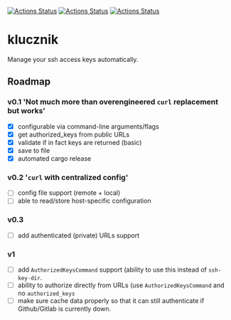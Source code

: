 [![Actions Status](https://github.com/konradmalik/klucznik/actions/workflows/linting.yml/badge.svg)](https://github.com/konradmalik/klucznik/actions)
[![Actions Status](https://github.com/konradmalik/klucznik/actions/workflows/tests.yml/badge.svg)](https://github.com/konradmalik/klucznik/actions)
[![Actions Status](https://github.com/konradmalik/klucznik/actions/workflows/nix.yml/badge.svg)](https://github.com/konradmalik/klucznik/actions)

# klucznik

Manage your ssh access keys automatically.

## Roadmap

### v0.1 'Not much more than overengineered `curl` replacement but works'

- [x] configurable via command-line arguments/flags
- [x] get authorized_keys from public URLs
- [x] validate if in fact keys are returned (basic)
- [x] save to file
- [x] automated cargo release

### v0.2 '`curl` with centralized config'

- [ ] config file support (remote + local)
- [ ] able to read/store host-specific configuration

### v0.3

- [ ] add authenticated (private) URLs support

### v1

- [ ] add `AuthorizedKeysCommand` support (ability to use this instead of `ssh-key-dir`.
- [ ] ability to authorize directly from URLs (use `AuthorizedKeysCommand` and no `authorized_keys`
- [ ] make sure cache data properly so that it can still authenticate if Github/Gitlab is currently down.

